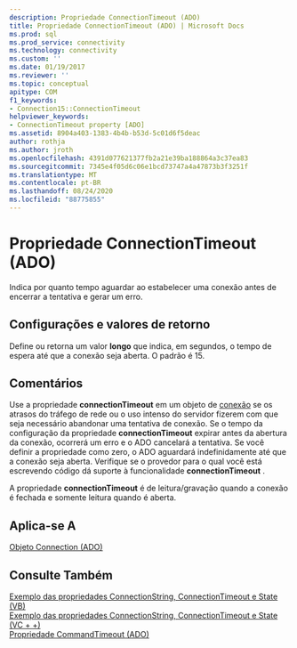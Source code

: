 ```yaml
---
description: Propriedade ConnectionTimeout (ADO)
title: Propriedade ConnectionTimeout (ADO) | Microsoft Docs
ms.prod: sql
ms.prod_service: connectivity
ms.technology: connectivity
ms.custom: ''
ms.date: 01/19/2017
ms.reviewer: ''
ms.topic: conceptual
apitype: COM
f1_keywords:
- Connection15::ConnectionTimeout
helpviewer_keywords:
- ConnectionTimeout property [ADO]
ms.assetid: 8904a403-1383-4b4b-b53d-5c01d6f5deac
author: rothja
ms.author: jroth
ms.openlocfilehash: 4391d077621377fb2a21e39ba188864a3c37ea83
ms.sourcegitcommit: 7345e4f05d6c06e1bcd73747a4a47873b3f3251f
ms.translationtype: MT
ms.contentlocale: pt-BR
ms.lasthandoff: 08/24/2020
ms.locfileid: "88775855"
---
```

# <a name="connectiontimeout-property-ado"></a>Propriedade ConnectionTimeout (ADO)
Indica por quanto tempo aguardar ao estabelecer uma conexão antes de encerrar a tentativa e gerar um erro.  
  
## <a name="settings-and-return-values"></a>Configurações e valores de retorno  
 Define ou retorna um valor **longo** que indica, em segundos, o tempo de espera até que a conexão seja aberta. O padrão é 15.  
  
## <a name="remarks"></a>Comentários  
 Use a propriedade **connectionTimeout** em um objeto de [conexão](./connection-object-ado.md) se os atrasos do tráfego de rede ou o uso intenso do servidor fizerem com que seja necessário abandonar uma tentativa de conexão. Se o tempo da configuração da propriedade **connectionTimeout** expirar antes da abertura da conexão, ocorrerá um erro e o ADO cancelará a tentativa. Se você definir a propriedade como zero, o ADO aguardará indefinidamente até que a conexão seja aberta. Verifique se o provedor para o qual você está escrevendo código dá suporte à funcionalidade **connectionTimeout** .  
  
 A propriedade **connectionTimeout** é de leitura/gravação quando a conexão é fechada e somente leitura quando é aberta.  
  
## <a name="applies-to"></a>Aplica-se A  
 [Objeto Connection (ADO)](./connection-object-ado.md)  
  
## <a name="see-also"></a>Consulte Também  
 [Exemplo das propriedades ConnectionString, ConnectionTimeout e State (VB)](./connectionstring-connectiontimeout-and-state-properties-example-vb.md)   
 [Exemplo das propriedades ConnectionString, ConnectionTimeout e State (VC + +)](./connectionstring-connectiontimeout-and-state-properties-example-vc.md)   
 [Propriedade CommandTimeout (ADO)](./commandtimeout-property-ado.md)
